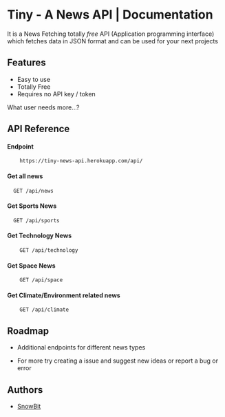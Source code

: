 

# Tiny - A News API | Documentation

It is a News Fetching totally *free* API (Application programming interface) which fetches data in JSON format and can be used for your next projects


## Features

- Easy to use
- Totally Free
- Requires no API key / token

What user needs more...?




## API Reference

#### Endpoint
```plain
    https://tiny-news-api.herokuapp.com/api/
```

#### Get all news

```http
  GET /api/news
```

#### Get Sports News

```http
  GET /api/sports
```

#### Get Technology News

```http
    GET /api/technology
```

#### Get Space News

```http
    GET /api/space
```

#### Get Climate/Environment related news

```http
    GET /api/climate
```


## Roadmap

- Additional endpoints for different news types

- For more try creating a issue and suggest new ideas or report a bug or error


## Authors

- [SnowBit](https://www.github.com/snowbit-coderboi)


